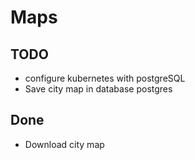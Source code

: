 # Maps

## TODO
- configure kubernetes with postgreSQL
- Save city map in database postgres
## Done
- Download city map 
